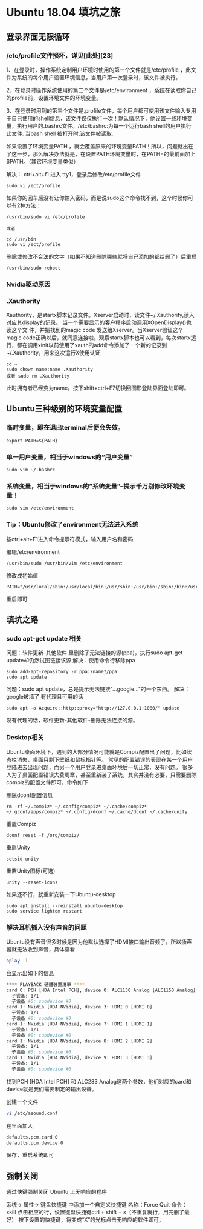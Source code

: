 # Ubuntu 18.04 填坑之旅

## 登录界面无限循环

### /etc/profile文件损坏，详见[此处][23]

1、在登录时，操作系统定制用户环境时使用的第一个文件就是/etc/profile ，此文件为系统的每个用户设置环境信息，当用户第一次登录时，该文件被执行。

2、在登录时操作系统使用的第二个文件是/etc/environment ，系统在读取你自己的profile前，设置环境文件的环境变量。

3、在登录时用到的第三个文件是.profile文件，每个用户都可使用该文件输入专用于自己使用的shell信息，该文件仅仅执行一次！默认情况下，他设置一些环境变量，执行用户的.bashrc文件。/etc/bashrc:为每一个运行bash shell的用户执行此文件.
当bash shell 被打开时,该文件被读取.

如果设置了环境变量PATH ，就会覆盖原来的环境变量PATH！所以，问题就出在了这一步，那么解决办法就是，在设置PATH环境变量时，在PATH=的最前面加上 $PATH。（其它环境变量类似）

解决：
ctrl+alt+f1 进入 tty1，登录后修改/etc/profile文件

    sudo vi /ect/profile

如果你的回车后没有让你输入密码，而是说sudo这个命令找不到，这个时候你可以有2种方法：

    /usr/bin/sudo vi /etc/profile

    或者

    cd /usr/bin
    sudo vi /ect/profile

删除或修改不合法的文字（如果不知道删除哪些就将自己添加的都给删了）后重启

    /usr/bin/sudo reboot

### Nvidia驱动原因

### .Xauthority

Xauthority，是startx脚本记录文件。Xserver启动时，读文件~/.Xauthority,读入对应其display的记录。 当一个需要显示的客户程序启动调用XOpenDisplay()也读这个文 件，并把找到的magic code 发送给Xserver。当Xserver验证这个magic code正确以后，就同意连接啦。观察startx脚本也可以看到，每次startx运行，都在调用xinit以前使用了xauth的add命令添加了一个新的记录到~/.Xauthority，用来这次运行X使用认证

    cd ~
    sudo chown name:name .Xauthority
    或者 sudo rm .Xauthority

此时拥有者已经变为name。按下shift+ctrl+F7切换回图形登陆界面登陆即可。

## Ubuntu三种级别的环境变量配置

### 临时变量，即在退出terminal后便会失效。

    export PATH=${PATH}

### 单一用户变量，相当于windows的“用户变量”

    sudo vim ~/.bashrc

### 系统变量，相当于windows的”系统变量”–提示千万别修改环境变量！

    sudo vim /etc/environment

### Tip：Ubuntu修改了environment无法进入系统

按ctrl+alt+F1进入命令提示符模式，输入用户名和密码

编辑/etc/environment

    /usr/bin/sudo /usr/bin/vim /etc/environment

修改成初始值

    PATH="/usr/local/sbin:/usr/local/bin:/usr/sbin:/usr/bin:/sbin:/bin:/usr/games:/usr/local/games"

重启即可

## 填坑之路

### sudo apt-get update 相关

问题：软件更新-其他软件 里删除了无法链接的源(ppa)，执行sudo apt-get update却仍然试图链接该源
解决：使用命令行移除ppa

    sudo add-apt-repository -r ppa:?name?/ppa
    sudo apt update

问题：sudo apt update，总是提示无法链接"...google..."的一个东西。
解决：google被墙了
有代理且可用的话

    sudo apt -o Acquire::http::proxy="http://127.0.0.1:1080/" update

没有代理的话，软件更新-其他软件-删除无法连接的源。

### Desktop相关

Ubuntu桌面环境下，遇到的大部分情况可能就是Compiz配置出了问题，比如状态栏消失，桌面只剩下壁纸和鼠标指针等。
常见的配置错误的表现在某一个用户登陆进去出现问题，而另一个用户登录进桌面环境后一切正常，没有问题。
很多人为了桌面配置错误大费周章，甚至重新装了系统，其实并没有必要，只需要删除compiz的配置文件即可，命令如下

删除dconf配置信息

    rm -rf ~/.compiz* ~/.config/compiz* ~/.cache/compiz* ~/.gconf/apps/compiz* ~/.config/dconf ~/.cache/dconf ~/.cache/unity

重置Compiz

    dconf reset -f /org/compiz/

重启Unity

    setsid unity

重置Unity图标(可选)

    unity --reset-icons

如果还不行，就重新安装一下Ubuntu-desktop

    sudo apt install --reinstall ubuntu-desktop
    sudo service lightdm restart

### 解决耳机插入没有声音的问题

Ubuntu没有声音很多时候是因为他默认选择了HDMI接口输出音频了，所以扬声器就无法收到声音，具体查看

```bash
aplay -l
```

会显示出如下的信息

```bash
**** PLAYBACK 硬體裝置清單 ****
card 0: PCH [HDA Intel PCH], device 0: ALC1150 Analog [ALC1150 Analog]
  子设备: 1/1
  子设备 #0: subdevice #0
card 1: NVidia [HDA NVidia], device 3: HDMI 0 [HDMI 0]
  子设备: 1/1
  子设备 #0: subdevice #0
card 1: NVidia [HDA NVidia], device 7: HDMI 1 [HDMI 1]
  子设备: 1/1
  子设备 #0: subdevice #0
card 1: NVidia [HDA NVidia], device 8: HDMI 2 [HDMI 2]
  子设备: 1/1
  子设备 #0: subdevice #0
card 1: NVidia [HDA NVidia], device 9: HDMI 3 [HDMI 3]
  子设备: 1/1
  子设备 #0: subdevice #0
```

找到PCH [HDA Intel PCH] 和 ALC283 Analog这两个参数，他们对应的card和device就是我们需要制定的输出设备。

创建一个文件

```bash
vi /etc/asound.conf
```

在里面加入

```bash
defaults.pcm.card 0
defaults.pcm.device 0
```

保存，重启系统即可

## 强制关闭

通过快键强制关闭 Ubuntu 上无响应的程序

系统-> 属性-> 键盘快捷键 中添加一个自定义快捷键
名称：Force Quit
命令：xkill
点击相应的行，设置键盘快捷键ctrl + shift + x（不重复就行，用完删了最好）
按下设置的快捷键，将变成“X”的光标点击无响应的软件即可。